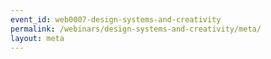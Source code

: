 ```yaml
---
event_id: web0007-design-systems-and-creativity
permalink: /webinars/design-systems-and-creativity/meta/
layout: meta
---
```

